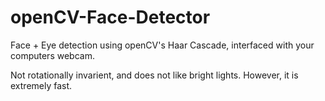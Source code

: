 # openCV-Face-Detector
Face + Eye detection using openCV's Haar Cascade, interfaced with your computers webcam.

Not rotationally invarient, and does not like bright lights. However, it is extremely fast.
